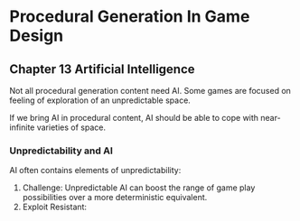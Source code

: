 # Procedural Generation In Game Design

## Chapter 13 Artificial Intelligence

Not all procedural generation content need AI. Some games are focused on feeling of exploration of an unpredictable space.

If we bring AI in procedural content, AI should be able to cope with near-infinite varieties of space.

### Unpredictability and AI

AI often contains elements of unpredictability:

1. Challenge: Unpredictable AI can boost the range of game play possibilities over a more deterministic equivalent.
2. Exploit Resistant: 
